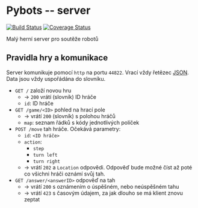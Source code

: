 Pybots -- server 
====================

[![Build Status](https://travis-ci.org/spseol/pybots-server.svg?branch=master)](https://travis-ci.org/spseol/pybots-server)
[![Coverage Status](https://coveralls.io/repos/spseol/pybots-server/badge.svg?branch=master&service=github)](https://coveralls.io/github/spseol/pybots-server?branch=master)

Malý herní server pro soutěže robotů


Pravidla hry a komunikace
---------------------------

Server komunikuje pomocí `http` na portu `44822`. Vrací vždy řetězec 
[JSON](https://cs.wikipedia.org/wiki/JavaScript_Object_Notation). Data jsou 
vždy uspořádána do slovníku.


* `GET /` založí novou hru
    + -> `200` vrátí (slovník) ID hráče
    + `id`: ID hráče
* `GET /game/<ID>` pohled na hrací pole
    + -> vrátí `200` (slovník) s polohou hráčů
    + `map`: seznam řádků s kódy jednotlivých políček
* `POST /move` tah hráče. Očekává parametry:
    + `id`: `<ID hráče>`
    + `action`:
        - `step`
        - `turn left`
        - `turn right`
    + -> vrátí `202` a `Location` odpovědi. Odpověď bude možné číst až poté
      co všichni hráči oznámí svůj tah.
* `GET /answer/<answerID>` odpověď na tah
    + -> vrátí `200` s oznámením o úspěšném, nebo neúspěšném tahu
    + -> vrátí `423` s časovým údajem, za jak dlouho se má klient znovu zeptat
